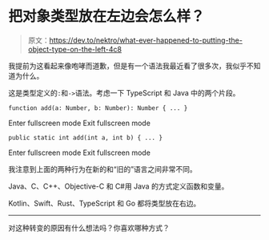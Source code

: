 # 把对象类型放在左边会怎么样？

> 原文：<https://dev.to/nektro/what-ever-happened-to-putting-the-object-type-on-the-left-4c8>

我提前为这看起来像咆哮而道歉，但是有一个语法我最近看了很多次，我似乎不知道为什么。

这是类型定义的`:`和`->`语法。考虑一下 TypeScript 和 Java 中的两个片段。

```
function add(a: Number, b: Number): Number { ... } 
```

Enter fullscreen mode Exit fullscreen mode

```
public static int add(int a, int b) { ... } 
```

Enter fullscreen mode Exit fullscreen mode

我注意到上面的两种行为在新的和“旧的”语言之间非常不同。

Java、C、C++、Objective-C 和 C#用 Java 的方式定义函数和变量。

Kotlin、Swift、Rust、TypeScript 和 Go 都将类型放在右边。

* * *

对这种转变的原因有什么想法吗？你喜欢哪种方式？